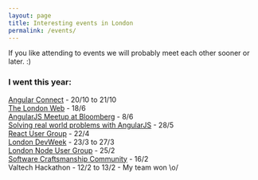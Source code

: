 ```yaml
---
layout: page
title: Interesting events in London
permalink: /events/
---
```

If you like attending to events we will probably meet each other sooner or later. :)


### I went this year:

[Angular Connect](http://angularconnect.com/) - 20/10 to 21/10
<br>[The London Web](http://www.meetup.com/londonweb/events/194463862/) - 18/6
<br>[AngularJS Meetup at Bloomberg](http://www.meetup.com/AngularJS-London/events/222822606/) - 8/6
<br>[Solving real world problems with AngularJS](http://www.meetup.com/AngularJS-London-BYOP/events/222500091/) - 28/5
<br>[React User Group](http://www.meetup.com/London-React-User-Group/events/221724860/) - 22/4
<br>[London DevWeek](http://devweek.com/) - 23/3 to 27/3
<br>[London Node User Group](http://lanyrd.com/2015/lnug-february/) - 25/2
<br>[Software Craftsmanship Community](http://www.meetup.com/london-software-craftsmanship/events/220459894/) - 16/2
<br>Valtech Hackathon - 12/2 to 13/2 - My team won \o/